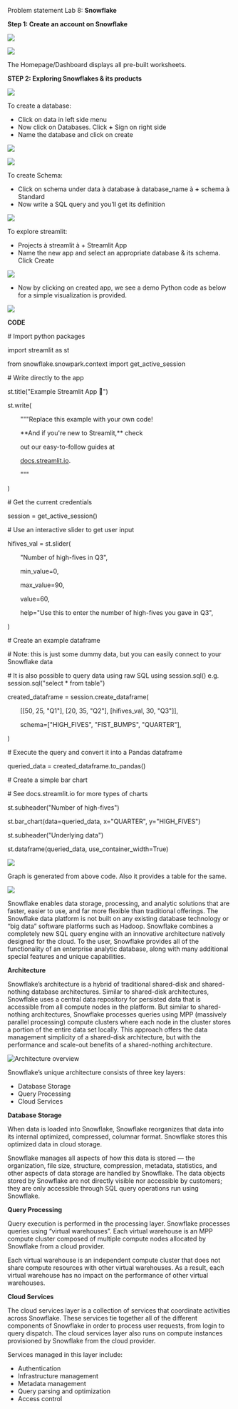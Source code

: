 

Problem statement Lab 8: **Snowflake** 

**Step 1: Create an account on Snowflake**

![](Aspose.Words.d94c3abd-9895-4e2c-8af5-9de5e961923f.001.png)


![](Aspose.Words.d94c3abd-9895-4e2c-8af5-9de5e961923f.002.png)

The Homepage/Dashboard displays all pre-built worksheets.


**STEP 2: Exploring Snowflakes & its products**

![](Aspose.Words.d94c3abd-9895-4e2c-8af5-9de5e961923f.003.png)

To create a database:

- Click on data in left side menu
- Now click on Databases. Click **+** Sign on right side 
- Name the database and click on create

![](Aspose.Words.d94c3abd-9895-4e2c-8af5-9de5e961923f.004.png)

![](Aspose.Words.d94c3abd-9895-4e2c-8af5-9de5e961923f.005.png)

To create Schema:

- Click on schema under data à  database à database\_name à **+** schema à Standard
- Now write a SQL query and you’ll get its definition

![](Aspose.Words.d94c3abd-9895-4e2c-8af5-9de5e961923f.006.png)

To explore streamlit:

- Projects à streamlit à + Streamlit App
- Name the new app and select an appropriate database & its schema. Click Create

![](Aspose.Words.d94c3abd-9895-4e2c-8af5-9de5e961923f.007.png)

- Now by clicking on created app, we see a demo Python code as below for a simple visualization is provided.

![](Aspose.Words.d94c3abd-9895-4e2c-8af5-9de5e961923f.008.png)

**CODE**


\# Import python packages

import streamlit as st

from snowflake.snowpark.context import get\_active\_session

\# Write directly to the app

st.title("Example Streamlit App :balloon:")

st.write(

`    `"""Replace this example with your own code!

`    `\*\*And if you're new to Streamlit,\*\* check

`    `out our easy-to-follow guides at

`    `[docs.streamlit.io](https://docs.streamlit.io).

`    `"""

)

\# Get the current credentials

session = get\_active\_session()

\# Use an interactive slider to get user input

hifives\_val = st.slider(

`    `"Number of high-fives in Q3",

`    `min\_value=0,

`    `max\_value=90,

`    `value=60,

`    `help="Use this to enter the number of high-fives you gave in Q3",

)

\#  Create an example dataframe

\#  Note: this is just some dummy data, but you can easily connect to your Snowflake data

\#  It is also possible to query data using raw SQL using session.sql() e.g. session.sql("select \* from table")

created\_dataframe = session.create\_dataframe(

`    `[[50, 25, "Q1"], [20, 35, "Q2"], [hifives\_val, 30, "Q3"]],

`    `schema=["HIGH\_FIVES", "FIST\_BUMPS", "QUARTER"],

)

\# Execute the query and convert it into a Pandas dataframe

queried\_data = created\_dataframe.to\_pandas()

\# Create a simple bar chart

\# See docs.streamlit.io for more types of charts

st.subheader("Number of high-fives")

st.bar\_chart(data=queried\_data, x="QUARTER", y="HIGH\_FIVES")

st.subheader("Underlying data")

st.dataframe(queried\_data, use\_container\_width=True)



![](Aspose.Words.d94c3abd-9895-4e2c-8af5-9de5e961923f.009.png)

Graph is generated from above code. Also it provides a table for the same.

![](Aspose.Words.d94c3abd-9895-4e2c-8af5-9de5e961923f.010.png)


Snowflake enables data storage, processing, and analytic solutions that are faster, easier to use, and far more flexible than traditional offerings. The Snowflake data platform is not built on any existing database technology or “big data” software platforms such as Hadoop. Snowflake combines a completely new SQL query engine with an innovative architecture natively designed for the cloud. To the user, Snowflake provides all of the functionality of an enterprise analytic database, along with many additional special features and unique capabilities.

**Architecture**

Snowflake’s architecture is a hybrid of traditional shared-disk and shared-nothing database architectures. Similar to shared-disk architectures, Snowflake uses a central data repository for persisted data that is accessible from all compute nodes in the platform. But similar to shared-nothing architectures, Snowflake processes queries using MPP (massively parallel processing) compute clusters where each node in the cluster stores a portion of the entire data set locally. This approach offers the data management simplicity of a shared-disk architecture, but with the performance and scale-out benefits of a shared-nothing architecture.

![Architecture overview](Aspose.Words.d94c3abd-9895-4e2c-8af5-9de5e961923f.011.png)

Snowflake’s unique architecture consists of three key layers:

- Database Storage
- Query Processing
- Cloud Services

**Database Storage**

When data is loaded into Snowflake, Snowflake reorganizes that data into its internal optimized, compressed, columnar format. Snowflake stores this optimized data in cloud storage.

Snowflake manages all aspects of how this data is stored — the organization, file size, structure, compression, metadata, statistics, and other aspects of data storage are handled by Snowflake. The data objects stored by Snowflake are not directly visible nor accessible by customers; they are only accessible through SQL query operations run using Snowflake.

**Query Processing**

Query execution is performed in the processing layer. Snowflake processes queries using “virtual warehouses”. Each virtual warehouse is an MPP compute cluster composed of multiple compute nodes allocated by Snowflake from a cloud provider.

Each virtual warehouse is an independent compute cluster that does not share compute resources with other virtual warehouses. As a result, each virtual warehouse has no impact on the performance of other virtual warehouses.

**Cloud Services**

The cloud services layer is a collection of services that coordinate activities across Snowflake. These services tie together all of the different components of Snowflake in order to process user requests, from login to query dispatch. The cloud services layer also runs on compute instances provisioned by Snowflake from the cloud provider.

Services managed in this layer include:

- Authentication
- Infrastructure management
- Metadata management
- Query parsing and optimization
- Access control
